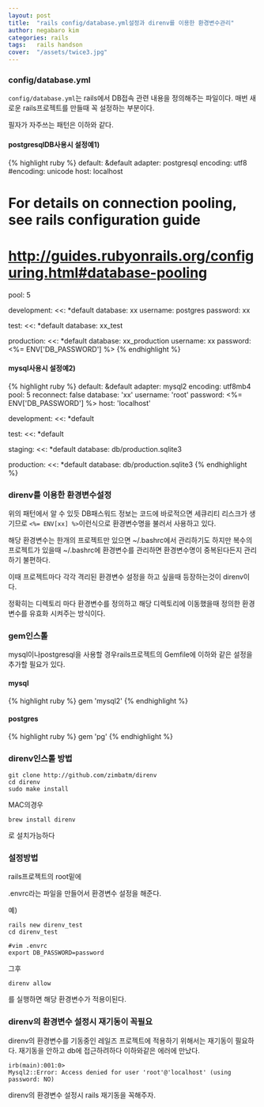 ```yaml
---
layout: post
title:  "rails config/database.yml설정과 direnv를 이용한 환경변수관리"
author: negabaro kim
categories: rails
tags:	rails handson
cover:  "/assets/twice3.jpg"
---
```




### config/database.yml

`config/database.yml`는 rails에서 DB접속 관련 내용을 정의해주는 파일이다.
매번 새로운 rails프로젝트를 만들때 꼭 설정하는 부분이다.


필자가 자주쓰는 패턴은 이하와 같다.


#### postgresqlDB사용시 설정예1)

{% highlight ruby %}
default: &default
  adapter: postgresql
  encoding: utf8
  #encoding: unicode
  host: localhost
  # For details on connection pooling, see rails configuration guide
  # http://guides.rubyonrails.org/configuring.html#database-pooling
  pool: 5

development:
  <<: *default
  database: xx
  username: postgres
  password: xx

test:
  <<: *default
  database: xx_test


production:
  <<: *default
  database: xx_production
  username: xx
  password: <%= ENV['DB_PASSWORD'] %>
{% endhighlight %}
  

#### mysql사용시 설정예2)

  
{% highlight ruby %}
default: &default
  adapter: mysql2
  encoding: utf8mb4
  pool: 5
  reconnect: false
  database: 'xx'
  username: 'root'
  password: <%= ENV['DB_PASSWORD'] %>
  host: 'localhost'

development:
  <<: *default

test:
  <<: *default

staging:
  <<: *default
  database: db/production.sqlite3

production:
  <<: *default
  database: db/production.sqlite3
{% endhighlight %}





### direnv를 이용한 환경변수설정

위의 패턴에서 알 수 있듯 DB패스워드 정보는 코드에 바로적으면
세큐리티 리스크가 생기므로 `<%= ENV[xx] %>`이런식으로 환경변수명을 불러서 사용하고 있다.


해당 환경변수는 한개의 프로젝트만 있으면 ~/.bashrc에서 관리하기도 하지만
복수의 프로젝트가 있을때 ~/.bashrc에 환경변수를 관리하면 환경변수명이 중복된다든지 관리하기 불편하다.

이때 프로젝트마다 각각 격리된 환경변수 설정을 하고 싶을때 등장하는것이 direnv이다.

정확히는 디렉토리 마다 환경변수를 정의하고 해당 디렉토리에 이동했을때 정의한 환경변수를 유효화 시켜주는 방식이다.


### gem인스톨

mysql이나postgresql을 사용할 경우rails프로젝트의 Gemfile에 이하와 같은 설정을 추가할 필요가 있다.


#### mysql
{% highlight ruby %}
gem 'mysql2'
{% endhighlight %}

#### postgres
{% highlight ruby %}
gem 'pg'
{% endhighlight %}




### direnv인스톨 방법



```
git clone http://github.com/zimbatm/direnv
cd direnv
sudo make install
```

MAC의경우
```
brew install direnv
```
로 설치가능하다



### 설정방법


rails프로젝트의 root밑에

.envrc라는 파일을 만들어서 환경변수 설정을 해준다.

예)
```
rails new direnv_test
cd direnv_test
```

```
#vim .envrc
export DB_PASSWORD=password
```

그후 
```
direnv allow
```
를 실행하면 해당 환경변수가 적용이된다.



### direnv의 환경변수 설정시 재기동이 꼭필요

direnv의 환경변수를 기동중인 레일즈 프로젝트에 적용하기 위해서는 재기동이 필요하다.
재기동을 안하고 db에 접근하려하다 이하와같은 에러에 만났다.

```
irb(main):001:0> 
Mysql2::Error: Access denied for user 'root'@'localhost' (using password: NO)
```


direnv의 환경변수 설정시 rails 재기동을 꼭해주자.
